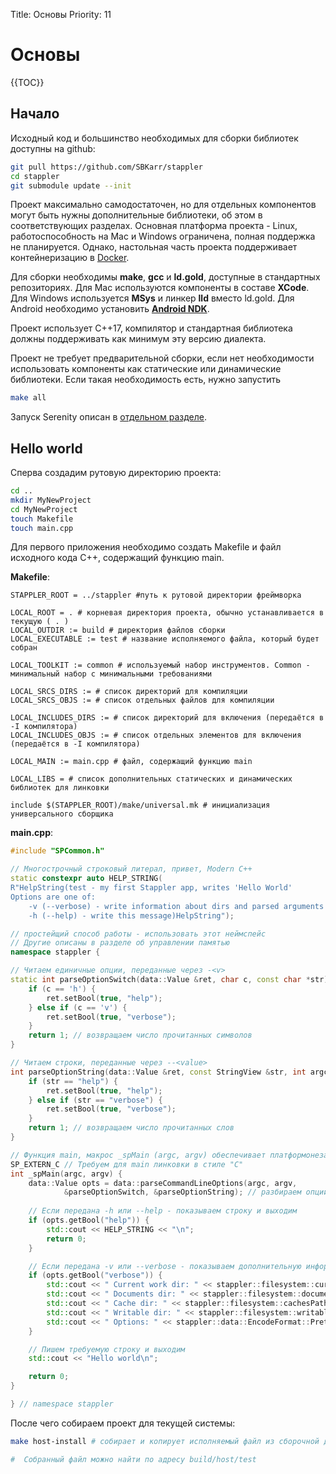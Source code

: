Title: Основы
Priority: 11
# Основы

{{TOC}}

## Начало
Исходный код и большинство необходимых для сборки библиотек доступны на github:

```sh
git pull https://github.com/SBKarr/stappler
cd stappler
git submodule update --init
```

Проект максимально самодостаточен, но для отдельных компонентов могут быть нужны дополнительные библиотеки, об этом в соответствующих разделах. Основная платформа проекта - Linux, работоспособность на Mac и Windows ограничена, полная поддержка не планируется. Однако, настольная часть проекта поддерживает контейнеризацию в [Docker](docker).

Для сборки необходимы **make**, **gcc** и **ld.gold**, доступные в стандартных репозиториях. Для Mac используются компоненты в составе **XCode**. Для Windows используется **MSys** и линкер **lld** вместо ld.gold. Для Android необходимо установить **[Android NDK](https://developer.android.com/ndk)**.

Проект использует С++17, компилятор и стандартная библиотека должны поддерживать как минимум эту версию диалекта.

Проект не требует предварительной сборки, если нет необходимости использовать компоненты как статические или динамические библиотеки. Если такая необходимость есть, нужно запустить
```sh
make all
```

Запуск Serenity описан в [отдельном разделе](serenity).

## Hello world
Сперва создадим рутовую директорию проекта:
```sh
cd ..
mkdir MyNewProject
cd MyNewProject
touch Makefile
touch main.cpp
```

Для первого приложения необходимо создать Makefile и файл исходного кода C++, содержащий функцию main.

**Makefile**:
```make
STAPPLER_ROOT = ../stappler #путь к рутовой директории фреймворка

LOCAL_ROOT = . # корневая директория проекта, обычно устанавливается в текущую ( . )
LOCAL_OUTDIR := build # директория файлов сборки
LOCAL_EXECUTABLE := test # название исполняемого файла, который будет собран

LOCAL_TOOLKIT := common # используемый набор инструментов. Common - минимальный набор с минимальными требованиями

LOCAL_SRCS_DIRS := # список директорий для компиляции
LOCAL_SRCS_OBJS := # список отдельных файлов для компиляции

LOCAL_INCLUDES_DIRS := # список директорий для включения (передаётся в -I компилятора)
LOCAL_INCLUDES_OBJS := # список отдельных элементов для включения (передаётся в -I компилятора)

LOCAL_MAIN := main.cpp # файл, содержащий функцию main

LOCAL_LIBS = # список дополнительных статических и динамических библиотек для линковки

include $(STAPPLER_ROOT)/make/universal.mk # инициализация универсального сборщика
```

**main.cpp**:
```cpp
#include "SPCommon.h"

// Многострочный строковый литерал, привет, Modern C++
static constexpr auto HELP_STRING(
R"HelpString(test - my first Stappler app, writes 'Hello World'
Options are one of:
    -v (--verbose) - write information about dirs and parsed arguments
    -h (--help) - write this message)HelpString");

// простейщий способ работы - использовать этот неймспейс
// Другие описаны в разделе об управлении памятью
namespace stappler {

// Читаем единичные опции, переданные через -<v>
static int parseOptionSwitch(data::Value &ret, char c, const char *str) {
	if (c == 'h') {
		ret.setBool(true, "help");
	} else if (c == 'v') {
		ret.setBool(true, "verbose");
	}
	return 1; // возвращаем число прочитанных символов
}

// Читаем строки, переданные через --<value>
int parseOptionString(data::Value &ret, const StringView &str, int argc, const char * argv[]) {
	if (str == "help") {
		ret.setBool(true, "help");
	} else if (str == "verbose") {
		ret.setBool(true, "verbose");
	}
	return 1; // возвращаем число прочитанных слов
}

// Функция main, макрос _spMain (argc, argv) обеспечивает платформонезависимость
SP_EXTERN_C // Требуем для main линковки в стиле "C"
int _spMain(argc, argv) {
	data::Value opts = data::parseCommandLineOptions(argc, argv,
			&parseOptionSwitch, &parseOptionString); // разбираем опции командной строки
	
	// Если передана -h или --help - показываем строку и выходим
	if (opts.getBool("help")) {
		std::cout << HELP_STRING << "\n";
		return 0;
	}

	// Если передана -v или --verbose - показываем дополнительную информацию
	if (opts.getBool("verbose")) {
		std::cout << " Current work dir: " << stappler::filesystem::currentDir() << "\n";
		std::cout << " Documents dir: " << stappler::filesystem::documentsPath() << "\n";
		std::cout << " Cache dir: " << stappler::filesystem::cachesPath() << "\n";
		std::cout << " Writable dir: " << stappler::filesystem::writablePath() << "\n";
		std::cout << " Options: " << stappler::data::EncodeFormat::Pretty << opts << "\n";
	}

	// Пишем требуемую строку и выходим
	std::cout << "Hello world\n";

	return 0;
}

} // namespace stappler
```

После чего собираем проект для текущей системы:

```sh
make host-install # собирает и копирует исполняемый файл из сборочной директории

#  Собранный файл можно найти по адресу build/host/test
```
